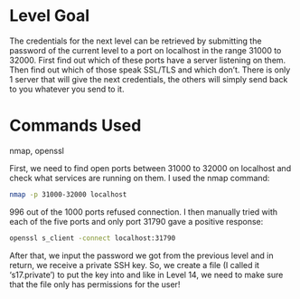# Level Goal
The credentials for the next level can be retrieved by submitting the password of the current level to a port on localhost in the range 31000 to 32000. First find out which of these ports have a server listening on them. Then find out which of those speak SSL/TLS and which don’t. There is only 1 server that will give the next credentials, the others will simply send back to you whatever you send to it.

# Commands Used
nmap, openssl

First, we need to find open ports between 31000 to 32000 on localhost and check what services are running on them. I used the nmap command:

```bash
nmap -p 31000-32000 localhost
```
996 out of the 1000 ports refused connection. I then manually tried with each of the five ports and only port 31790 gave a positive response:

```bash
openssl s_client -connect localhost:31790
```

After that, we input the password we got from the previous level and in return, we receive a private SSH key. So, we create a file (I called it ‘s17.private’) to put the key into and like in Level 14, we need to make sure that the file only has permissions for the user!

